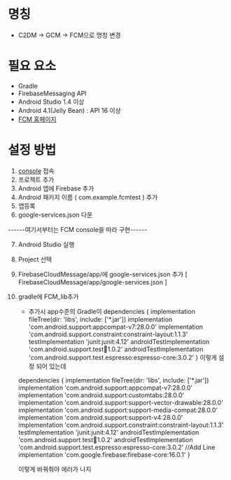 # 명칭

  - C2DM -> GCM -> FCM으로 명칭 변경
  
# 필요 요소
  
  - Gradle
  - FirebaseMessaging API
  - Android Studio 1.4 이상
  - Android 4.1(Jelly Bean) : API 16 이상
  - [FCM 홈페이지](https://firebase.google.com/docs/cloud-messaging/android/client)

# 설정 방법
  
  1. [console](https://console.firebase.google.com/) 접속
  2. 프로젝트 추가
  3. Android 앱에 Firebase 추가
  4. Android 패키지 이름 ( com.example.fcmtest ) 추가
  5. 앱등록
  6. google-services.json 다운  
  
  ------여기서부터는 FCM console을 따라 구현------
  
  7. Android Studio 실행
  8. Project 선택
  9. FirebaseCloudMessage/app/에 google-services.json 추가 [ FirebaseCloudMessage/app/google-services.json ]
  10. gradle에 FCM_lib추가
      - 추가시 app수준의 Gradle이
      dependencies {
          implementation fileTree(dir: 'libs', include: ['*.jar'])
          implementation 'com.android.support:appcompat-v7:28.0.0'
          implementation 'com.android.support.constraint:constraint-layout:1.1.3'
          testImplementation 'junit:junit:4.12'
          androidTestImplementation 'com.android.support.test:runner:1.0.2'
          androidTestImplementation 'com.android.support.test.espresso:espresso-core:3.0.2' 
      }
      이렇게 설정 되어 있는데
      
      dependencies {
          implementation fileTree(dir: 'libs', include: ['*.jar'])
          implementation 'com.android.support:appcompat-v7:28.0.0'
          implementation 'com.android.support:customtabs:28.0.0'
          implementation 'com.android.support:support-vector-drawable:28.0.0'
          implementation 'com.android.support:support-media-compat:28.0.0'
          implementation 'com.android.support:support-v4:28.0.0'
          implementation 'com.android.support.constraint:constraint-layout:1.1.3'
          testImplementation 'junit:junit:4.12'
          androidTestImplementation 'com.android.support.test:runner:1.0.2'
          androidTestImplementation 'com.android.support.test.espresso:espresso-core:3.0.2'
          //Add Line
          implementation 'com.google.firebase:firebase-core:16.0.1'
      }
      
      이렇게 바꿔줘야 에러가 나지 
